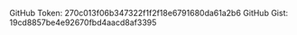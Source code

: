 GitHub Token: 270c013f06b347322f1f2f18e6791680da61a2b6
GitHub Gist: 19cd8857be4e92670fbd4aacd8af3395
